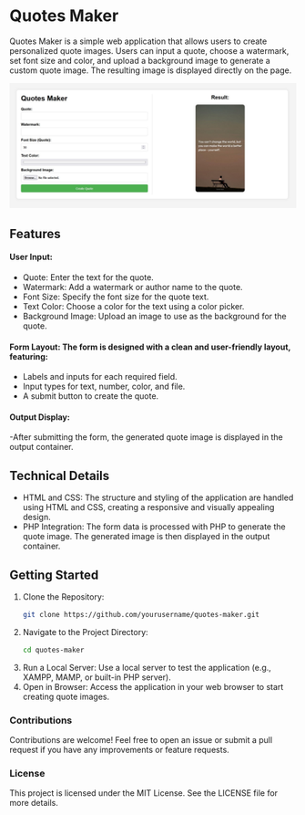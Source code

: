 # Quotes Maker
Quotes Maker is a simple web application that allows users to create personalized quote images. Users can input a quote, choose a watermark, set font size and color, and upload a background image to generate a custom quote image. The resulting image is displayed directly on the page.

![output](Output.jpg)

## Features
#### User Input:
- Quote: Enter the text for the quote.
- Watermark: Add a watermark or author name to the quote.
- Font Size: Specify the font size for the quote text.
- Text Color: Choose a color for the text using a color picker.
- Background Image: Upload an image to use as the background for the quote.

#### Form Layout: The form is designed with a clean and user-friendly layout, featuring:
- Labels and inputs for each required field.
- Input types for text, number, color, and file.
- A submit button to create the quote.

#### Output Display:
-After submitting the form, the generated quote image is displayed in the output container.

## Technical Details
- HTML and CSS: The structure and styling of the application are handled using HTML and CSS, creating a responsive and visually appealing design.
- PHP Integration: The form data is processed with PHP to generate the quote image. The generated image is then displayed in the output container.

## Getting Started
1. Clone the Repository:
   ```bash
   git clone https://github.com/yourusername/quotes-maker.git
   
2. Navigate to the Project Directory:
   ```bash
   cd quotes-maker

3. Run a Local Server: Use a local server to test the application (e.g., XAMPP, MAMP, or built-in PHP server).
4. Open in Browser: Access the application in your web browser to start creating quote images.

### Contributions
Contributions are welcome! Feel free to open an issue or submit a pull request if you have any improvements or feature requests.

### License
This project is licensed under the MIT License. See the LICENSE file for more details.
